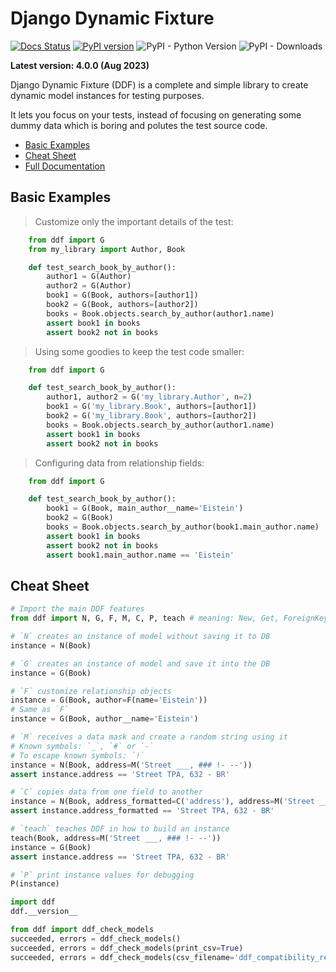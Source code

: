 Django Dynamic Fixture
======================

[![Docs Status](https://readthedocs.org/projects/django-dynamic-fixture/badge/?version=latest)](http://django-dynamic-fixture.readthedocs.org/en/latest/index.html)
[![PyPI version](https://badge.fury.io/py/django-dynamic-fixture.svg)](https://badge.fury.io/py/django-dynamic-fixture)
![PyPI - Python Version](https://img.shields.io/pypi/pyversions/django-dynamic-fixture)
![PyPI - Downloads](https://img.shields.io/pypi/dm/django-dynamic-fixture)

**Latest version: 4.0.0 (Aug 2023)**

Django Dynamic Fixture (DDF) is a complete and simple library to create dynamic model instances for testing purposes.

It lets you focus on your tests, instead of focusing on generating some dummy data which is boring and polutes the test source code.

* [Basic Examples](#basic-examples)
* [Cheat Sheet](#cheat-sheet)
* <a href="http://django-dynamic-fixture.readthedocs.org/en/latest/index.html" target="_blank">Full Documentation</a>


Basic Examples
--------------

> Customize only the important details of the test:

```python
    from ddf import G
    from my_library import Author, Book

    def test_search_book_by_author():
        author1 = G(Author)
        author2 = G(Author)
        book1 = G(Book, authors=[author1])
        book2 = G(Book, authors=[author2])
        books = Book.objects.search_by_author(author1.name)
        assert book1 in books
        assert book2 not in books
```

> Using some goodies to keep the test code smaller:

```python
    from ddf import G

    def test_search_book_by_author():
        author1, author2 = G('my_library.Author', n=2)
        book1 = G('my_library.Book', authors=[author1])
        book2 = G('my_library.Book', authors=[author2])
        books = Book.objects.search_by_author(author1.name)
        assert book1 in books
        assert book2 not in books
```

> Configuring data from relationship fields:

```python
    from ddf import G

    def test_search_book_by_author():
        book1 = G(Book, main_author__name='Eistein')
        book2 = G(Book)
        books = Book.objects.search_by_author(book1.main_author.name)
        assert book1 in books
        assert book2 not in books
        assert book1.main_author.name == 'Eistein'
```

Cheat Sheet
--------------

```python
# Import the main DDF features
from ddf import N, G, F, M, C, P, teach # meaning: New, Get, ForeignKey, Mask, Copier, Print, teach
```

```python
# `N` creates an instance of model without saving it to DB
instance = N(Book)
```

```python
# `G` creates an instance of model and save it into the DB
instance = G(Book)
```

```python
# `F` customize relationship objects
instance = G(Book, author=F(name='Eistein'))
# Same as `F`
instance = G(Book, author__name='Eistein')
```

```python
# `M` receives a data mask and create a random string using it
# Known symbols: `_`, `#` or `-`
# To escape known symbols: `!`
instance = N(Book, address=M('Street ___, ### !- --'))
assert instance.address == 'Street TPA, 632 - BR'
```

```python
# `C` copies data from one field to another
instance = N(Book, address_formatted=C('address'), address=M('Street ___, ### \- --'))
assert instance.address_formatted == 'Street TPA, 632 - BR'
```

```python
# `teach` teaches DDF in how to build an instance
teach(Book, address=M('Street ___, ### !- --'))
instance = G(Book)
assert instance.address == 'Street TPA, 632 - BR'
```

```python
# `P` print instance values for debugging
P(instance)
```

```python
import ddf
ddf.__version__
```

```python
from ddf import ddf_check_models
succeeded, errors = ddf_check_models()
succeeded, errors = ddf_check_models(print_csv=True)
succeeded, errors = ddf_check_models(csv_filename='ddf_compatibility_report.csv')
```
